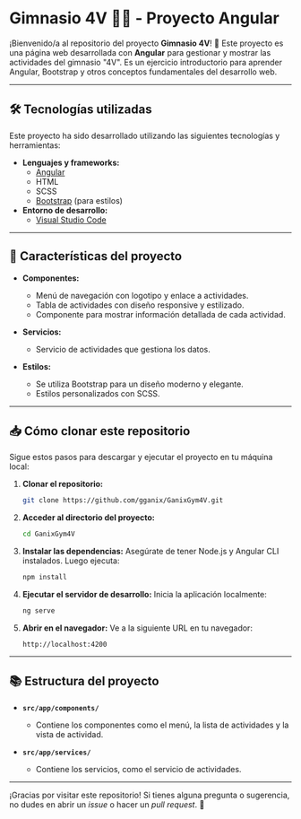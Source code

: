 # Gimnasio 4V 🏋️‍♀️ - Proyecto Angular

¡Bienvenido/a al repositorio del proyecto **Gimnasio 4V**! 🎉 Este proyecto es una página web desarrollada con **Angular** para gestionar y mostrar las actividades del gimnasio "4V". Es un ejercicio introductorio para aprender Angular, Bootstrap y otros conceptos fundamentales del desarrollo web.

---

## 🛠️ Tecnologías utilizadas

Este proyecto ha sido desarrollado utilizando las siguientes tecnologías y herramientas:

- **Lenguajes y frameworks:**
  - [Angular](https://angular.io/)
  - HTML
  - SCSS
  - [Bootstrap](https://getbootstrap.com/) (para estilos)
- **Entorno de desarrollo:**
  - [Visual Studio Code](https://code.visualstudio.com/)

---

## 🚀 Características del proyecto

- **Componentes:** 
  - Menú de navegación con logotipo y enlace a actividades.
  - Tabla de actividades con diseño responsive y estilizado.
  - Componente para mostrar información detallada de cada actividad.
  
- **Servicios:**
  - Servicio de actividades que gestiona los datos.

- **Estilos:** 
  - Se utiliza Bootstrap para un diseño moderno y elegante.
  - Estilos personalizados con SCSS.

---

## 📥 Cómo clonar este repositorio

Sigue estos pasos para descargar y ejecutar el proyecto en tu máquina local:

1. **Clonar el repositorio:**
   ```bash
   git clone https://github.com/gganix/GanixGym4V.git
   ```

2. **Acceder al directorio del proyecto:**
   ```bash
   cd GanixGym4V
   ```

3. **Instalar las dependencias:** Asegúrate de tener Node.js y Angular CLI instalados. Luego ejecuta:
   ```bash
   npm install
   ```

4. **Ejecutar el servidor de desarrollo:** Inicia la aplicación localmente:
   ```bash
   ng serve
   ```

5. **Abrir en el navegador:** Ve a la siguiente URL en tu navegador:
   ```
   http://localhost:4200
   ```

---

## 📚 Estructura del proyecto

- **`src/app/components/`**
  - Contiene los componentes como el menú, la lista de actividades y la vista de actividad.

- **`src/app/services/`**
  - Contiene los servicios, como el servicio de actividades.

---

¡Gracias por visitar este repositorio! Si tienes alguna pregunta o sugerencia, no dudes en abrir un *issue* o hacer un *pull request*. 🚀
